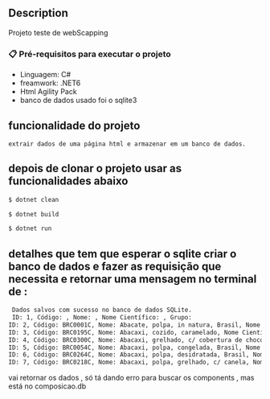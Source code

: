 ## Description
Projeto teste de webScapping 

### 📋 Pré-requisitos para executar o projeto

* Linguagem: C#
* freamwork: .NET6
*  Html Agility Pack
* banco de dados usado foi o  sqlite3



## funcionalidade do projeto 
```
extrair dados de uma página html e armazenar em um banco de dados. 
```
## depois de clonar o projeto usar as funcionalidades abaixo
```bash
$ dotnet clean
```
```bash
$ dotnet build
```

```bash
$ dotnet run
```

## detalhes que tem que esperar o sqlite criar o banco de dados e fazer as requisição que necessita e retornar uma mensagem no terminal de :
```bash
 Dados salvos com sucesso no banco de dados SQLite.
 ID: 1, Código: , Nome: , Nome Científico: , Grupo: 
ID: 2, Código: BRC0001C, Nome: Abacate, polpa, in natura, Brasil, Nome Científico: Persea americana Mill, Grupo: Frutas e derivados
ID: 3, Código: BRC0195C, Nome: Abacaxi, cozido, caramelado, Nome Científico: , Grupo: Frutas e derivados
ID: 4, Código: BRC0300C, Nome: Abacaxi, grelhado, c/ cobertura de chocolate, Nome Científico: , Grupo: Frutas e derivados
ID: 5, Código: BRC0054C, Nome: Abacaxi, polpa, congelada, Brasil, Nome Científico: Ananas comosus L., Grupo: Frutas e derivados
ID: 6, Código: BRC0264C, Nome: Abacaxi, polpa, desidratada, Brasil, Nome Científico: Ananas comosus, Grupo: Frutas e derivados
ID: 7, Código: BRC0218C, Nome: Abacaxi, polpa, grelhado, c/ canela, Nome Científico: , Grupo: Frutas e derivados

```

vai retornar os dados , só tá dando erro para buscar os components , mas está no composicao.db 